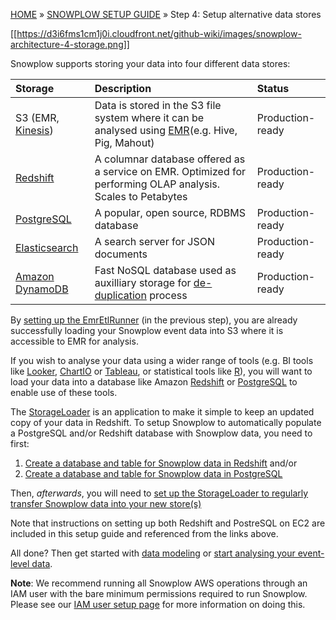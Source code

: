 <a name="top" />

[HOME](Home) » [SNOWPLOW SETUP GUIDE](Setting-up-Snowplow) » Step 4: Setup alternative data stores

[[https://d3i6fms1cm1j0i.cloudfront.net/github-wiki/images/snowplow-architecture-4-storage.png]]

Snowplow supports storing your data into four different data stores:

| **Storage**                          | **Description**                                                                                               | **Status**       |
|:-------------------------------------|:--------------------------------------------------------------------------------------------------------------|:-----------------|
| S3 (EMR, [Kinesis][kinesis])         | Data is stored in the S3 file system where it can be analysed using [EMR][emr](e.g. Hive, Pig, Mahout)        | Production-ready |
| [Redshift][setup-redshift]           | A columnar database offered as a service on EMR. Optimized for performing OLAP analysis. Scales to Petabytes  | Production-ready |
| [PostgreSQL][setup-postgres]         | A popular, open source, RDBMS database                                                                        | Production-ready |
| [Elasticsearch][setup-elasticsearch] | A search server for JSON documents                                                                            | Production-ready |
| [Amazon DynamoDB][setup-dynamodb]    | Fast NoSQL database used as auxilliary storage for [de-duplication][deduplication] process                    | Production-ready |

By [setting up the EmrEtlRunner](setting-up-EmrEtlRunner) (in the previous step), you are already successfully loading your Snowplow event data into S3 where it is accessible to EMR for analysis.

If you wish to analyse your data using a wider range of tools (e.g. BI tools like [Looker][looker], [ChartIO][chartio] or [Tableau][tableau], or statistical tools like [R][r]), you will want to load your data into a database like Amazon [Redshift][setup-redshift] or [PostgreSQL][setup-postgres] to enable use of these tools.

The [StorageLoader][storage-loader-setup] is an application to make it simple to keep an updated copy of your data in Redshift. To setup Snowplow to automatically populate a PostgreSQL and/or Redshift database with Snowplow data, you need to first:

1. [Create a database and table for Snowplow data in Redshift][setup-redshift] and/or
2. [Create a database and table for Snowplow data in PostgreSQL][setup-postgres]

Then, *afterwards*, you will need to [set up the StorageLoader to regularly transfer Snowplow data into your new store(s)][storage-loader-setup]

Note that instructions on setting up both Redshift and PostreSQL on EC2 are included in this setup guide and referenced from the links above.

All done? Then get started with [data modeling][modeling] or [start analysing your event-level data][analyse].

**Note**: We recommend running all Snowplow AWS operations through an IAM user with the bare minimum permissions required to run Snowplow. Please see our [IAM user setup page](IAM-setup) for more information on doing this.

[emr]: http://aws.amazon.com/elasticmapreduce/
[kinesis]: kinesis-lzo-s3-sink-setup
[infobright]: http://www.infobright.org/
[redshift]: http://aws.amazon.com/redshift/
[skydb]: http://skydb.io/
[chartio]: http://chartio.com/
[storageloader]: https://github.com/snowplow/snowplow/tree/master/4-storage/storage-loader
[setup-redshift]: setting-up-redshift
[setup-infobright]: Setting-up-Infobright
[storage-loader-setup]: 1-Installing-the-StorageLoader
[tableau]: http://www.tableausoftware.com/
[analyse]: Setting-up-Snowplow#step6
[modeling]: Setting-up-Snowplow#step5
[r]: http://www.r-project.org/
[looker]: http://www.looker.com/
[setup-postgres]: Setting-up-PostgreSQL
[setup-elasticsearch]: elasticsearch-loader-setup
[setup-dynamodb]: Setting-up-Amazon-DynamoDB
[deduplication]: Relational-Database-Shredder#crossbatch-deduplication

